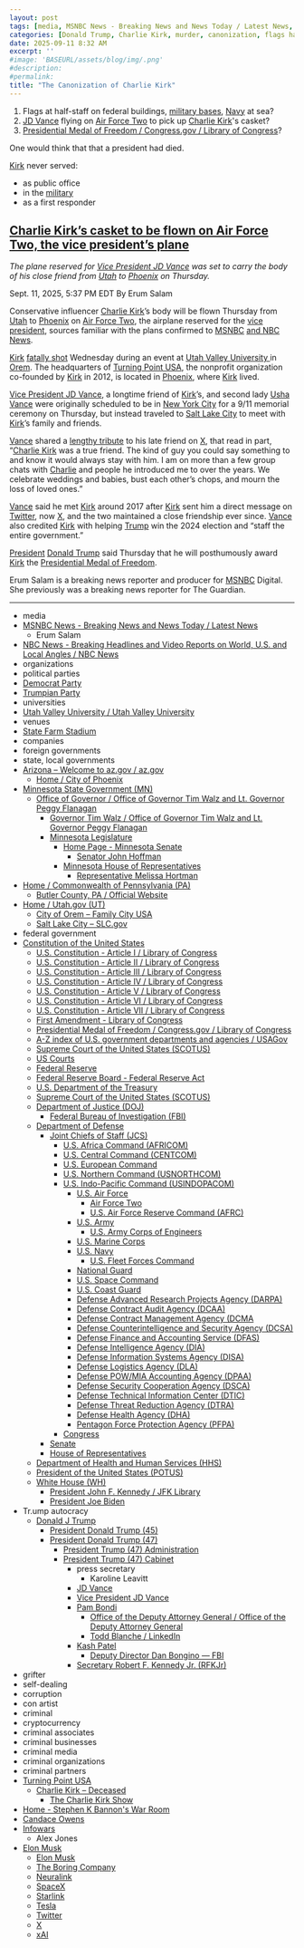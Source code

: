 ```yaml
---
layout: post
tags: [media, MSNBC News - Breaking News and News Today / Latest News, Erum Salam, NBC News - Breaking Headlines and Video Reports on World U.S. and Local Angles / NBC News, organizations, political parties, Democrat Party, Trumpian Party, universities, Utah Valley University / Utah Valley University, venues, State Farm Stadium, companies, foreign governments, state local governments, Arizona – Welcome to az.gov / az.gov, Home / City of Phoenix, Home / Utah.gov (UT), City of Orem – Family City USA, Salt Lake City – SLC.gov, federal government, Constitution of the United States, U.S. Constitution - Article I / Library of Congress, U.S. Constitution - Article II / Library of Congress, U.S. Constitution - Article III / Library of Congress, U.S. Constitution - Article IV / Library of Congress, U.S. Constitution - Article V / Library of Congress, U.S. Constitution - Article VI / Library of Congress, U.S. Constitution - Article VII / Library of Congress, First Amendment - Library of Congress, Presidential Medal of Freedom / Congress.gov / Library of Congress, A-Z index of U.S. government departments and agencies / USAGov, Supreme Court of the United States (SCOTUS), US Courts, Federal Reserve, Federal Reserve Board - Federal Reserve Act, U.S. Department of the Treasury, Supreme Court of the United States (SCOTUS), Department of Justice (DOJ), Federal Bureau of Investigation (FBI), Department of Defense, – Joint Chiefs of Staff (JCS), U.S. Africa Command (AFRICOM), U.S. Central Command (CENTCOM), U.S. European Command, U.S. Northern Command (USNORTHCOM), U.S. Indo-Pacific Command (USINDOPACOM), U.S. Air Force, Air Force Two, U.S. Air Force Reserve Command (AFRC), U.S. Army, U.S. Army Corps of Engineers, U.S. Marine Corps, U.S. Navy, U.S. Fleet Forces Command, National Guard, U.S. Space Command, U.S. Coast Guard, Defense Advanced Research Projects Agency (DARPA), Defense Contract Audit Agency (DCAA), Defense Contract Management Agency (DCMA, Defense Counterintelligence and Security Agency (DCSA), Defense Finance and Accounting Service (DFAS), Defense Intelligence Agency (DIA), Defense Information Systems Agency (DISA), Defense Logistics Agency (DLA), Defense POW/MIA Accounting Agency (DPAA), Defense Security Cooperation Agency (DSCA), Defense Technical Information Center (DTIC), Defense Threat Reduction Agency (DTRA), Defense Health Agency (DHA), Pentagon Force Protection Agency (PFPA), Congress, Senate, House of Representatives, Department of Health and Human Services (HHS), President of the United States (POTUS), White House (WH), President John F. Kennedy / JFK Library, President Joe Biden, Trump autocracy, Donald J Trump, President Donald Trump (45), President Donald Trump (47), President Trump (47) Administration, President Trump (47) Cabinet, press secretary, Karoline Leavitt, JD Vance, Vice President JD Vance, Pam Bondi, Office of the Deputy Attorney General / Office of the Deputy Attorney General, Todd Blanche / LinkedIn, Kash Patel, Deputy Director Dan Bongino — FBI, Secretary Robert F. Kennedy Jr. (RFKJr), grifter, self-dealing, corruption, con artist, criminal, cryptocurrency, criminal associates, criminal businesses, criminal media, criminal organizations, criminal partners, Turning Point USA, Charlie Kirk – Deceased, The Charlie Kirk Show, Home - Stephen K Bannon’s War Room, Candace Owens, Infowars, Alex Jones, Elon Musk, Elon Musk, The Boring Company, Neuralink, SpaceX, Starlink, Tesla, Twitter, X, xAI]
categories: [Donald Trump, Charlie Kirk, murder, canonization, flags half-staff, Air Force Two transport, Presidential Medal of Freedom]
date: 2025-09-11 8:32 AM
excerpt: ''
#image: 'BASEURL/assets/blog/img/.png'
#description:
#permalink:
title: "The Canonization of Charlie Kirk"
---
```


1. Flags at half-staff on federal buildings, [military bases](https://www.jcs.mil/), [Navy](https://www.navy.mil/) at sea?
2. [JD Vance](https://www.whitehouse.gov/administration/jd-vance/) flying on [Air Force Two](https://www.af.mil/About-Us/Fact-Sheets/Display/Article/104588/vc-25-air-force-one/) to pick up [Charlie Kirk](https://www.charliekirk.com/)'s casket?
3. [Presidential Medal of Freedom / Congress.gov / Library of Congress](https://www.congress.gov/crs-product/R47639)?

One would think that that a president had died.

[Kirk](https://www.charliekirk.com/) never served:

- as public office
- in the [military](https://www.jcs.mil/)
- as a first responder

## [Charlie Kirk’s casket to be flown on Air Force Two, the vice president’s plane](https://www.msnbc.com/top-stories/latest/charlie-kirk-casket-air-force-two-vance-plane-rcna230695)

*The plane reserved for [Vice President JD Vance](https://www.whitehouse.gov/administration/jd-vance/) was set to carry the body of his close friend from [Utah](https://www.utah.gov/) to [Phoenix](https://www.phoenix.gov/) on Thursday.*

Sept. 11, 2025, 5:37 PM EDT
By Erum Salam

Conservative influencer [Charlie Kirk](https://www.msnbc.com/opinion/msnbc-opinion/charlie-kirk-killed-shooting-utah-political-violence-rcna230487)’s body will be flown Thursday from [Utah](https://www.utah.gov/) to [Phoenix](https://www.phoenix.gov/) on [Air Force Two](https://www.af.mil/About-Us/Fact-Sheets/Display/Article/104588/vc-25-air-force-one/), the airplane reserved for the [vice president](https://www.whitehouse.gov/), sources familiar with the plans confirmed to [MSNBC](https://www.msnbc.com/) [and NBC News](https://www.nbcnews.com/news/us-news/live-blog/charlie-kirk-shot-dead-assassination-shooter-manhunt-live-updates-rcna230536/rcrd88198?canonicalCard=true).

[Kirk](https://www.charliekirk.com/) [fatally shot](https://www.msnbc.com/top-stories/latest/charlie-kirk-shot-utah-turning-point-usa-rcna230441?icid=latestpost_bot) Wednesday during an event at [Utah Valley University
](https://www.uvu.edu/) in [Orem](https://orem.gov/). The headquarters of [Turning Point USA](https://www.tpusa.com/), the nonprofit organization co-founded by [Kirk](https://www.charliekirk.com/) in 2012, is located in [Phoenix](https://www.phoenix.gov/), where [Kirk](https://www.charliekirk.com/) lived.

[Vice President JD Vance](https://www.whitehouse.gov/administration/jd-vance/), a longtime friend of [Kirk](https://www.charliekirk.com/)’s, and second lady [Usha Vance](https://www.whitehouse.gov/administration/usha-vance/) were originally scheduled to be in [New York City](https://www.nyc.gov/) for a 9/11 memorial ceremony on Thursday, but instead traveled to [Salt Lake City](https://www.slc.gov/) to meet with [Kirk](https://www.charliekirk.com/)’s family and friends.

[Vance](https://www.whitehouse.gov/administration/jd-vance/) shared a [lengthy tribute](https://x.com/JDVance/status/1965985360606888182) to his late friend on [X](https://x.com/), that read in part, “[Charlie Kirk](https://www.charliekirk.com/) was a true friend. The kind of guy you could say something to and know it would always stay with him. I am on more than a few group chats with [Charlie](https://www.charliekirk.com/) and people he introduced me to over the years. We celebrate weddings and babies, bust each other’s chops, and mourn the loss of loved ones.”

[Vance](https://www.whitehouse.gov/administration/jd-vance/) said he met [Kirk](https://www.charliekirk.com/) around 2017 after [Kirk](https://www.charliekirk.com/) sent him a direct message on [Twitter](https://twitter.com/), now [X](https://x.com/), and the two maintained a close friendship ever since. [Vance](https://www.whitehouse.gov/administration/jd-vance/) also credited [Kirk](https://www.charliekirk.com/) with helping [Trump](https://www.donaldjtrump.com/) win the 2024 election and “staff the entire government.”

[President](https://www.whitehouse.gov/) [Donald Trump](https://www.donaldjtrump.com/) said Thursday that he will posthumously award [Kirk](https://www.charliekirk.com/) the [Presidential Medal of Freedom](https://www.congress.gov/crs-product/R47639).

Erum Salam is a breaking news reporter and producer for [MSNBC](https://www.msnbc.com/) Digital. She previously was a breaking news reporter for The Guardian.

----
- media
- [MSNBC News - Breaking News and News Today / Latest News](https://www.msnbc.com/)
    - Erum Salam
- [NBC News - Breaking Headlines and Video Reports on World, U.S. and Local Angles / NBC News](https://www.nbcnews.com/)
- organizations
- political parties
- [Democrat Party](https://www.democrats.org/)
- [Trumpian Party](https://www.gop.com/)
- universities
- [Utah Valley University / Utah Valley University](https://www.uvu.edu/)
- venues
- [State Farm Stadium](https://www.statefarmstadium.com/)
- companies
- foreign governments
- state, local governments
- [Arizona – Welcome to az.gov / az.gov](https://az.gov/)
    - [Home / City of Phoenix](https://www.phoenix.gov/)
- [Minnesota State Government (MN)](https://www.mn.gov/)
    - [Office of Governor / Office of Governor Tim Walz and Lt. Governor Peggy Flanagan](https://mn.gov/governor/)
        - [Governor Tim Walz / Office of Governor Tim Walz and Lt. Governor Peggy Flanagan](https://mn.gov/governor/about-gov/timwalz/)
        - [Minnesota Legislature](https://www.leg.mn.gov/)
            - [Home Page - Minnesota Senate](https://www.senate.mn/)
                - [Senator John Hoffman](https://www.senate.mn/members/member_bio.html?mem_id=1205)
            - [Minnesota House of Representatives](https://www.house.mn.gov/)
                - [Representative Melissa Hortman](https://www.house.mn.gov/members/profile/12266)
- [Home / Commonwealth of Pennsylvania (PA)](https://www.pa.gov/en.html)
    - [Butler County, PA / Official Website](https://www.butlercountypa.gov/)
- [Home / Utah.gov (UT)](https://www.utah.gov/index.html)
    - [City of Orem – Family City USA](https://orem.gov/)
    - [Salt Lake City – SLC.gov](https://www.slc.gov/)
- federal government
- [Constitution of the United States](https://constitution.congress.gov/constitution/)
    - [U.S. Constitution - Article I / Library of Congress](https://constitution.congress.gov/constitution/article-1/)
    - [U.S. Constitution - Article II / Library of Congress](https://constitution.congress.gov/constitution/article-2/)
    - [U.S. Constitution - Article III / Library of Congress](https://constitution.congress.gov/constitution/article-3/)
    - [U.S. Constitution - Article IV / Library of Congress](https://constitution.congress.gov/constitution/article-4/)
    - [U.S. Constitution - Article V / Library of Congress](https://constitution.congress.gov/constitution/article-5/)
    - [U.S. Constitution - Article VI / Library of Congress](https://constitution.congress.gov/constitution/article-6/)
    - [U.S. Constitution - Article VII / Library of Congress](https://constitution.congress.gov/constitution/article-7/)
    - [First Amendment - Library of Congress](https://constitution.congress.gov/constitution/amendment-1/)
    - [Presidential Medal of Freedom / Congress.gov / Library of Congress](https://www.congress.gov/crs-product/R47639)
    - [A-Z index of U.S. government departments and agencies / USAGov](https://www.usa.gov/agency-index)
    - [Supreme Court of the United States (SCOTUS)](https://www.supremecourt.gov/)
    - [US Courts](https://www.uscourts.gov/)
    - [Federal Reserve](https;//www.federalreserve.gov/)
    - [Federal Reserve Board - Federal Reserve Act](https://www.federalreserve.gov/aboutthefed/fract.htm)
    - [U.S. Department of the Treasury](https://home.treasury.gov/)
    - [Supreme Court of the United States (SCOTUS)](https://www.supremecourt.gov/)
    - [Department of Justice (DOJ)](https://www.justice.gov/)
        - [Federal Bureau of Investigation (FBI)](https://www.fbi.gov/)
    - [Department of Defense](https://www.defense.gov/)
        - [Joint Chiefs of Staff (JCS)](https://www.jcs.mil/)
            - [U.S. Africa Command (AFRICOM)](https://www.africom.mil/)
            - [U.S. Central Command (CENTCOM)](https://www.centcom.mil/)
            - [U.S. European Command](https://www.eucom.mil/)
            - [U.S. Northern Command (USNORTHCOM)](https://www.northcom.mil/)
            - [U.S. Indo-Pacific Command (USINDOPACOM)](https://www.pacom.mil/)
                - [U.S. Air Force](https://www.af.mil/)
                    - [Air Force Two](https://www.af.mil/About-Us/Fact-Sheets/Display/Article/104588/vc-25-air-force-one/)
                    - [U.S. Air Force Reserve Command (AFRC)](https://www.afrc.af.mil/)
                - [U.S. Army](https://www.army.mil/)
                    - [U.S. Army Corps of Engineers](http://www.usace.army.mil/)
                - [U.S. Marine Corps](https://www.marines.mil/)
                - [U.S. Navy](https://www.navy.mil/)
                    - [U.S. Fleet Forces Command](https://www.usff.navy.mil/)
                - [National Guard](https://www.nationalguard.mil/)
                - [U.S. Space Command](https://www.spacecom.mil/)
                - [U.S. Coast Guard](https://www.uscg.mil/)
                - [Defense Advanced Research Projects Agency (DARPA)](https://www.darpa.mil/)
                - [Defense Contract Audit Agency (DCAA)](https://www.dcaa.mil/)
                - [Defense Contract Management Agency (DCMA](https://www.dcma.mil/)
                - [Defense Counterintelligence and Security Agency (DCSA)](https://www.dcsa.mil/)
                - [Defense Finance and Accounting Service (DFAS)](https://www.dfas.mil/)
                - [Defense Intelligence Agency (DIA)](https://www.dia.mil/)
                - [Defense Information Systems Agency (DISA)](http://www.disa.mil/)
                - [Defense Logistics Agency (DLA)](https://www.dla.mil/)
                - [Defense POW/MIA Accounting Agency (DPAA)](https://www.dpaa.mil/)
                - [Defense Security Cooperation Agency (DSCA)](https://www.dsca.mil/)
                - [Defense Technical Information Center (DTIC)](https://discover.dtic.mil/)
                - [Defense Threat Reduction Agency (DTRA)](https://www.dtra.mil/)
                - [Defense Health Agency (DHA)](https://www.health.mil/dha)
                - [Pentagon Force Protection Agency (PFPA)](https://www.pfpa.mil/)
            - [Congress](https://www.congress.gov/)
        - [Senate](https://www.senate.gov/)
        - [House of Representatives](https://www.house.gov/)
    - [Department of Health and Human Services (HHS)](https://www.hhs.gov/)
     - [President of the United States (POTUS)](https://www.whitehouse.gov/)
    - [White House (WH)](https://www.whitehouse.gov/)
        - [President John F. Kennedy / JFK Library](https://www.jfklibrary.org/)
        - [President Joe Biden](https://bidenwhitehouse.archives.gov/)
- Tr.ump autocracy
    - [Donald J Trump](https://www.donaldjtrump.com/)
        - [President Donald Trump (45)](https://trumpwhitehouse.archives.gov/)
        - [President Donald Trump (47)](https://www.whitehouse.gov/administration/donald-j-trump/)
            - [President Trump (47) Administration](https://www.whitehouse.gov/administration/)
            - [President Trump (47) Cabinet](https://www.whitehouse.gov/the-cabinet/)
                - press secretary
                    - Karoline Leavitt
                - [JD Vance](https://www.linkedin.com/in/jd-vance-770a9047/)
                - [Vice President JD Vance](https://www.whitehouse.gov/administration/jd-vance/)
                - [Pam Bondi](https://www.justice.gov/ag/staff-profile/meet-attorney-general)
                    - [Office of the Deputy Attorney General / Office of the Deputy Attorney General](https://www.justice.gov/dag)
                    - [Todd Blanche / LinkedIn](https://www.linkedin.com/in/toddblanche/)
                - [Kash Patel](https://www.fbi.gov/about/leadership-and-structure/director-patel)
                    - [Deputy Director Dan Bongino — FBI](https://www.fbi.gov/about/leadership-and-structure/deputy-director-dan-bongino)
                - [Secretary Robert F. Kennedy Jr. (RFKJr)](https://www.hhs.gov/about/leadership/robert-kennedy.html)
- grifter
- self-dealing
- corruption
- con artist
- criminal
- cryptocurrency
- criminal associates
- criminal businesses
- criminal media
- criminal organizations
- criminal partners
- [Turning Point USA](https://www.tpusa.com/)
    - [Charlie Kirk – Deceased](https://www.charliekirk.com/)
        - [The Charlie Kirk Show](https://thecharliekirkshow.com/)
- [Home - Stephen K Bannon's War Room](https://warroom.org/)
- [Candace Owens](https://www.candaceowens.com/)
- [Infowars](https://www.infowars.com/)
    - Alex Jones
- [Elon Musk](https://ir.tesla.com/corporate/elon-musk)
    - [Elon Musk](https://x.com/elonmusk/)
    - [The Boring Company](https://www.boringcompany.com/)
    - [Neuralink](https://neuralink.com/)
    - [SpaceX](https://www.spacex.com/)
    - [Starlink](https://www.starlink.com/)
    - [Tesla](https://www.tesla.com/)
    - [Twitter](https://twitter.com/)
    - [ X ](https://x.com/)
    - [xAI](https://x.ai/)
